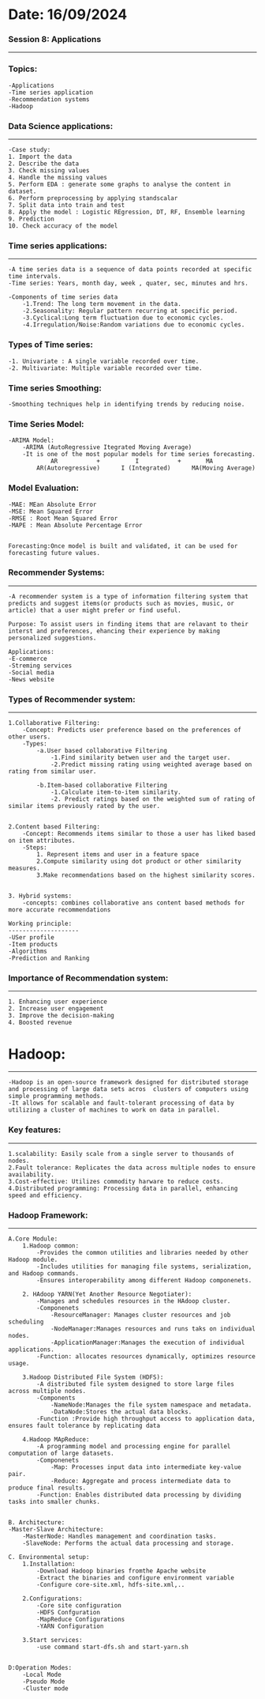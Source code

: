 
# Date: 16/09/2024
### Session 8: Applications
-------------------------------------------------
### Topics: 	
	-Applications
	-Time series application
	-Recommendation systems
	-Hadoop
### Data Science applications:
----------------------------
    -Case study:
    1. Import the data
    2. Describe the data
    3. Check missing values
    4. Handle the missing values
    5. Perform EDA : generate some graphs to analyse the content in dataset.
    6. Perform preprocessing by applying standscalar
    7. Split data into train and test
    8. Apply the model : Logistic REgression, DT, RF, Ensemble learning
    9. Prediction
    10. Check accuracy of the model

### Time series applications:
--------------------------
    -A time series data is a sequence of data points recorded at specific time intervals.
    -Time series: Years, month day, week , quater, sec, minutes and hrs.
    
    -Components of time series data
    	-1.Trend: The long term movement in the data.
    	-2.Seasonality: Regular pattern recurring at specific period.
    	-3.Cyclical:Long term fluctuation due to economic cycles.
    	-4.Irregulation/Noise:Random variations due to economic cycles.
	
### Types of Time series:
	-1. Univariate : A single variable recorded over time.
	-2. Multivariate: Multiple variable recorded over time.
	
### Time series Smoothing:
	-Smoothing techniques help in identifying trends by reducing noise.
	
### Time Series Model:
    -ARIMA Model:
    	-ARIMA (AutoRegressive Itegrated Moving Average)
    	-It is one of the most popular models for time series forecasting.
    			AR			 +		 	I 			+ 		MA
    		AR(Autoregressive)		I (Integrated)		MA(Moving Average)

### Model Evaluation:
	-MAE: MEan Absolute Error
	-MSE: Mean Squared Error
	-RMSE : Root Mean Squared Error
	-MAPE : Mean Absolute Percentage Error
		
		
    Forecasting:Once model is built and validated, it can be used for forecasting future values.

		
		
### Recommender Systems:
--------------------
    -A recommender system is a type of information filtering system that predicts and suggest items(or products such as movies, music, or article) that a user might prefer or find useful.
    
    Purpose: To assist users in finding items that are relavant to their interst and preferences, ehancing their experience by making personalized suggestions.
    
    Applications:
    -E-commerce
    -Streming services
    -Social media
    -News website

### Types of Recommender system:
------------------------------
    1.Collaborative Filtering:
    	-Concept: Predicts user preference based on the preferences of other users.
    	-Types: 
    		-a.User based collaborative Filtering
    			-1.Find similarity betwen user and the target user.
    			-2.Predict missing rating using weighted average based on rating from similar user.
    			
    		-b.Item-based collaborative Filtering
    			-1.Calculate item-to-item similarity.
    			-2. Predict ratings based on the weighted sum of rating of similar items previously rated by the user.
    
    
    2.Content based Filtering:
    	-Concept: Recommends items similar to those a user has liked based on item attributes.
    	-Steps:
    		1. Represent items and user in a feature space
    		2.Compute similarity using dot product or other similarity measures.
    		3.Make recommendations based on the highest similarity scores.
    
    
    3. Hybrid systems:
    	-concepts: combines collaborative ans content based methods for more accurate recommendations
    
    Working principle:
    --------------------
    -USer profile
    -Item products
    -Algorithms
    -Prediction and Ranking

### Importance of Recommendation system:
-------------------------------------
    1. Enhancing user experience
    2. Increase user engagement
    3. Improve the decision-making
    4. Boosted revenue


# Hadoop:
-------
    -Hadoop is an open-source framework designed for distributed storage and processing of large data sets acros  clusters of computers using simple programming methods.
    -It allows for scalable and fault-tolerant processing of data by utilizing a cluster of machines to work on data in parallel.


### Key features:
-------------
    1.scalability: Easily scale from a single server to thousands of nodes.
    2.Fault tolerance: Replicates the data across multiple nodes to ensure availability.
    3.Cost-effective: Utilizes commodity harware to reduce costs.
    4.Distributed programming: Processing data in parallel, enhancing speed and efficiency.

### Hadoop Framework:
-----------------
    A.Core Module:
    	1.Hadoop common:
    		-Provides the common utilities and libraries needed by other Hadoop module.
    		-Includes utilities for managing file systems, serialization, and Hadoop commands.
    		-Ensures interoperability among different Hadoop componenets.
    		
    	2. HAdoop YARN(Yet Another Resource Negotiater):
    		-Manages and schedules resources in the HAdoop cluster.
    		-Componenets
    			-ResourceManager: Manages cluster resources and job scheduling
    			-NodeManager:Manages resources and runs taks on individual nodes.
    			-ApplicationManager:Manages the execution of individual applications.
    		-Function: allocates resources dynamically, optimizes resource usage.
    
    	3.Hadoop Distributed File System (HDFS):
    		-A distributed file system designed to store large files across multiple nodes.
    		-Components
    			-NameNode:Manages the file system namespace and metadata.
    			-DataNode:Stores the actual data blocks.
    		-Function :Provide high throughput access to application data, ensures fault tolerance by replicating data
    		
    	4.Hadoop MApReduce:
    		-A programming model and processing engine for parallel computation of large datasets.
    		-Componenets
    			-Map: Processes input data into intermediate key-value pair.
    			-Reduce: Aggregate and process intermediate data to produce final results.
    		-Function: Enables distributed data processing by dividing tasks into smaller chunks.
    
    
    B. Architecture:
    -Master-Slave Architecture:
    	-MasterNode: Handles management and coordination tasks.
    	-SlaveNode: Performs the actual data processing and storage.
    	
    C. Environmental setup:
    	1.Installation:
    		-Download Hadoop binaries fromthe Apache website
    		-Extract the binaries and configure environment variable
    		-Configure core-site.xml, hdfs-site.xml,..
    		
    	2.Configurations:
    		-Core site configuration
    		-HDFS Confguration
    		-MapReduce Configurations
    		-YARN Configuration
    		
    	3.Start services:
    		-use command start-dfs.sh and start-yarn.sh 
    		
    
    D:Operation Modes:
    	-Local Mode
    	-Pseudo Mode
    	-Cluster mode
    	
    
